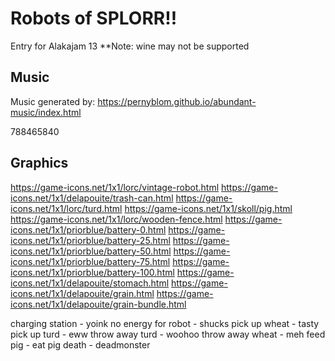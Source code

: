 # Robots of SPLORR!!
Entry for Alakajam 13
**Note: wine may not be supported

## Music

Music generated by: https://pernyblom.github.io/abundant-music/index.html

788465840


## Graphics

https://game-icons.net/1x1/lorc/vintage-robot.html
https://game-icons.net/1x1/delapouite/trash-can.html
https://game-icons.net/1x1/lorc/turd.html
https://game-icons.net/1x1/skoll/pig.html
https://game-icons.net/1x1/lorc/wooden-fence.html
https://game-icons.net/1x1/priorblue/battery-0.html
https://game-icons.net/1x1/priorblue/battery-25.html
https://game-icons.net/1x1/priorblue/battery-50.html
https://game-icons.net/1x1/priorblue/battery-75.html
https://game-icons.net/1x1/priorblue/battery-100.html
https://game-icons.net/1x1/delapouite/stomach.html
https://game-icons.net/1x1/delapouite/grain.html
https://game-icons.net/1x1/delapouite/grain-bundle.html

charging station - yoink
no energy for robot - shucks
pick up wheat - tasty
pick up turd - eww
throw away turd - woohoo
throw away wheat - meh
feed pig - eat 
pig death - deadmonster
